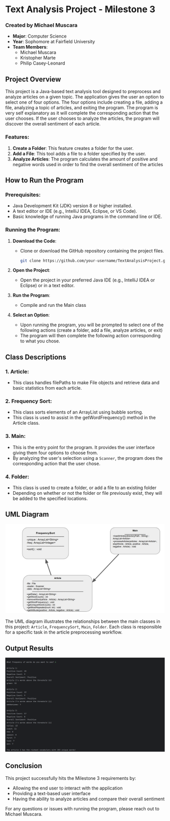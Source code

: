 # Text Analysis Project - Milestone 3

### Created by Michael Muscara
- **Major**: Computer Science
- **Year**: Sophomore at Fairfield University
- **Team Members**:
  - Michael Muscara
  - Kristopher Marte
  - Philip Casey-Leonard

## Project Overview
This project is a Java-based text analysis tool designed to preprocess and analyze articles on a given topic. The application gives the user an option to select one of four options. The four options include creating a file, adding a file, analyzing a topic of articles, and exiting the program. The program is very self explanatory as it will complete the corresponding action that the user chooses. If the user chooses to analyze the articles, the program will discover the overall sentiment of each article.

### Features:
1. **Create a Folder**: This feature creates a folder for the user.
2. **Add a File**: This tool adds a file to a folder specified by the user.
3. **Analyze Articles**: The program calculates the amount of positive and negative words used in order to find the overall sentiment of the articles

## How to Run the Program

### Prerequisites:
- Java Development Kit (JDK) version 8 or higher installed.
- A text editor or IDE (e.g., IntelliJ IDEA, Eclipse, or VS Code).
- Basic knowledge of running Java programs in the command line or IDE.

### Running the Program:
1. **Download the Code**:
   - Clone or download the GitHub repository containing the project files.
     ```bash
     git clone https://github.com/your-username/TextAnalysisProject.git
     ```
     
2. **Open the Project**:
   - Open the project in your preferred Java IDE (e.g., IntelliJ IDEA or Eclipse) or in a text editor.
     
3. **Run the Program**:
   - Compile and run the Main class
     
4. **Select an Option**:
   - Upon running the program, you will be prompted to select one of the following actions (create a folder, add a file, analyze articles, or exit)
   - The program will then complete the following action corresponding to what you chose. 
  
## Class Descriptions

### 1. **Article**:
   - This class handles filePaths to make File objects and retrieve data and basic statistics from each article.

### 2. **Frequency Sort**:
   - This class sorts elements of an ArrayList using bubble sorting.
   - This class is used to assist in the getWordFrequency() method in the Article class.

### 3. **Main**:
   - This is the entry point for the program. It provides the user interface giving them four options to choose from.
   - By analyzing the user's selection using a `Scanner`, the program does the corresponding action that the user chose.  

### 4. **Folder**: 
   - This class is used to create a folder, or add a file to an existing folder
   - Depending on whether or not the folder or file previously exist, they will be added to the specified locations. 

## UML Diagram
![UML Diagram](https://github.com/michaelmuscara/SemesterProject-Milestone2/blob/main/Milestone%202%20UML.jpg)

The UML diagram illustrates the relationships between the main classes in this project: `Article`, `FrequencySort`, `Main`, `Folder`. Each class is responsible for a specific task in the article preprocessing workflow.

## Output Results
![Output Results](https://github.com/michaelmuscara/SemesterProject-Milestone2/blob/main/output.png)

## Conclusion
This project successfully hits the Milestone 3 requirements by:
- Allowing the end user to interact with the application
- Providing a text-based user interface
- Having the ability to analyze articles and compare their overall sentiment

For any questions or issues with running the program, please reach out to Michael Muscara.
